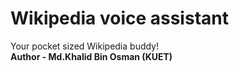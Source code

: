 # Wikipedia voice assistant
 Your pocket sized Wikipedia buddy!
 <br>
 <b>Author - Md.Khalid Bin Osman (KUET)</b>
